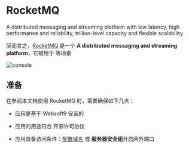 # RocketMQ

A distributed messaging and streaming platform with low latency, high performance and reliability, trillion-level capacity and flexible scalability

简而言之，[RocketMQ](https://rocketmq.apache.org/) 是一个 **A distributed messaging and streaming platform**，它被用于  等场景


![console](https://libs.websoft9.com/Websoft9/DocsPicture/en/rocketmq/rocketmq-console-websoft9.png)


## 准备

在参阅本文档使用 RocketMQ 时，需要确保如下几点：

- 应用是基于 Websoft9 安装的

- 应用的用途符合 [](https://some_license_url) 开源许可协议

- 应用具备访问条件：[配置域名](./guide/appsetdomain) 或 **服务器安全组**开启网外端口